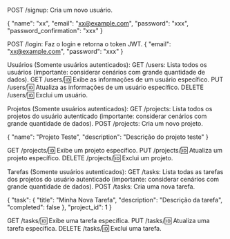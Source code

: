 POST /signup: Cria um novo usuário.

{
  "name": "xx",
  "email": "xx@example.com",
  "password": "xxx",
  "password_confirmation": "xxx"
}

POST /login: Faz o login e retorna o token JWT.
{
  "email": "xx@example.com",
  "password": "xxx"
}

Usuários (Somente usuários autenticados):
GET /users: Lista todos os usuários (importante: considerar cenários com grande quantidade de dados).
GET /users/:id: Exibe as informações de um usuário específico.
PUT /users/:id: Atualiza as informações de um usuário específico.
DELETE /users/:id: Exclui um usuário.

Projetos (Somente usuários autenticados):
GET /projects: Lista todos os projetos do usuário autenticado (importante: considerar cenários com grande quantidade de dados).
POST /projects: Cria um novo projeto.

{
  "name": "Projeto Teste",
  "description": "Descrição do projeto teste"
}

GET /projects/:id: Exibe um projeto específico.
PUT /projects/:id: Atualiza um projeto específico.
DELETE /projects/:id: Exclui um projeto.

Tarefas (Somente usuários autenticados):
GET /tasks: Lista todas as tarefas dos projetos do usuário autenticado (importante: considerar cenários com grande quantidade de dados).
POST /tasks: Cria uma nova tarefa.

{
  "task": {
    "title": "Minha Nova Tarefa",
    "description": "Descrição da tarefa",
    "completed": false
  },
  "project_id": 1
}

GET /tasks/:id: Exibe uma tarefa específica.
PUT /tasks/:id: Atualiza uma tarefa específica.
DELETE /tasks/:id: Exclui uma tarefa.
